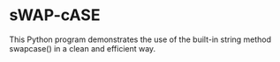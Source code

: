 # sWAP-cASE
This Python program demonstrates the use of the built-in string method swapcase() in a clean and efficient way.
